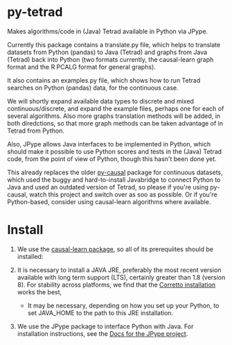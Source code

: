 # py-tetrad
Makes algorithms/code in (Java) Tetrad available in Python via JPype.

Currently this package contains a translate.py file, which helps to translate datasets from Python (pandas) to Java (Tetrad) and graphs from Java (Tetrad) back into Python (two formats currently, the causal-learn graph format and the R PCALG format for general graphs). 

It also contains an examples.py file, which shows how to run Tetrad searches on Python (pandas) data, for the continuous case. 

We will shortly expand available data types to discrete and mixed continuous/discrete, and expand the example files, perhaps one for each of several algorithms. Also more graphs translation methods will be added, in both diredctions, so that more graph methods can be taken advantage of in Tetrad from Python.

Also, JPype allows Java interfaces to be implemented in Python, which should make it possible to use Python scores and tests in the (Java) Tetrad code, from the point of view of Python, though this hasn't been done yet.
 
This already replaces the older [py-causal](https://github.com/bd2kccd/py-causal) package for continuous datasets, which used the buggy and hard-to-install Javabridge to connect Python to Java and used an outdated version of Tetrad, so please if you're using py-causal, watch this project and switch over as soo as possible. Or if you're Python-based, consider using causal-learn algorithms where available.

# Install

1. We use the [causal-learn package](https://github.com/py-why/causal-learn), so all of its prerequiites should be installed:

1. It is necessary to install a JAVA JRE, preferably the most recent version available with long term support (LTS), certainly greater than 1.8 (version 8). For stability across platforms, we find that the  [Corretto installation](https://aws.amazon.com/corretto/?filtered-posts.sort-by=item.additionalFields.createdDate&filtered-posts.sort-order=desc) works the best, 

    * It may be necessary, depending on how you set up your Python, to set JAVA_HOME to the path to this JRE installation.

1. We use the JPype package to interface Python with Java. For installation instructions, see the [Docs for the JPype project](https://jpype.readthedocs.io/en/latest/).
